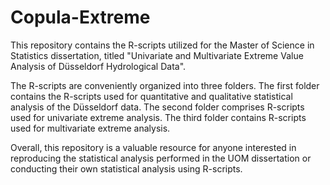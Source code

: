 # Copula-Extreme
This repository contains the R-scripts utilized for the Master of Science in Statistics dissertation, titled "Univariate and Multivariate Extreme Value Analysis of Düsseldorf Hydrological Data". 

The R-scripts are conveniently organized into three folders. The first folder contains the R-scripts used for quantitative and qualitative statistical analysis of the Düsseldorf data. The second folder comprises R-scripts used for univariate extreme analysis. The third folder contains R-scripts used for multivariate extreme analysis.

Overall, this repository is a valuable resource for anyone interested in reproducing the statistical analysis performed in the UOM dissertation or conducting their own statistical analysis using R-scripts.
